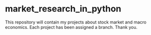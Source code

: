 # market_research_in_python

This repository will contain my projects about stock market and macro economics. 
Each project has been assigned a branch.
Thank you.
